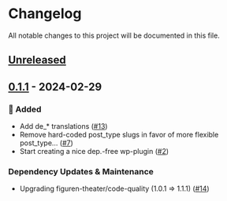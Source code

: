 # Changelog

All notable changes to this project will be documented in this file.

## [Unreleased](https://github.com/figuren-theater/theater-production-subsites/compare/0.1.1...HEAD)

## [0.1.1](https://github.com/figuren-theater/theater-production-subsites/compare/0.1.0...0.1.1) - 2024-02-29

### 🚀 Added

- Add de_* translations ([#13](https://github.com/figuren-theater/theater-production-subsites/pull/13))
- Remove hard-coded post_type slugs in favor of more flexible post_type… ([#7](https://github.com/figuren-theater/theater-production-subsites/pull/7))
- Start creating a nice dep.-free wp-plugin ([#2](https://github.com/figuren-theater/theater-production-subsites/pull/2))

### Dependency Updates & Maintenance

- Upgrading figuren-theater/code-quality (1.0.1 => 1.1.1) ([#14](https://github.com/figuren-theater/theater-production-subsites/pull/14))

